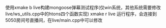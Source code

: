 使用xmake b live构建mongoose弹幕测试程序(仅win系统，其他系统需要修改live/ws_utils.cpp中的htons四个函数实现)
xmake r live 运行程序，会连接到5050房间号直播间，在live/main.cpp中可以修改
